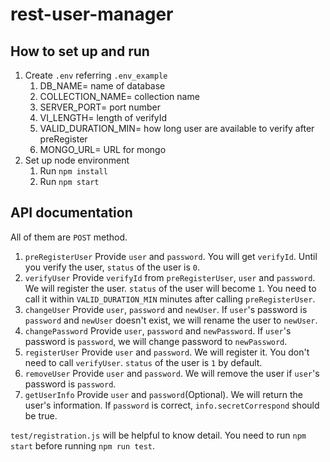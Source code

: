 # rest-user-manager

## How to set up and run

1. Create `.env` referring `.env_example`
    1. DB_NAME= name of database
    2. COLLECTION_NAME= collection name
    3. SERVER_PORT= port number
    4. VI_LENGTH= length of verifyId
    5. VALID_DURATION_MIN= how long user are available to verify after preRegister
    6. MONGO_URL= URL for mongo
2. Set up node environment
    1. Run `npm install`
    2. Run `npm start`

## API documentation
All of them are `POST` method.

1. `preRegisterUser`
    Provide `user` and `password`. You will get `verifyId`.
    Until you verify the user, `status` of the user is `0`.
2. `verifyUser`
    Provide `verifyId` from `preRegisterUser`, `user` and `password`. We will register the user.
    `status` of the user will become `1`.
    You need to call it within `VALID_DURATION_MIN` minutes after calling `preRegisterUser`.
3. `changeUser`
    Provide `user`, `password` and `newUser`.
    If `user`'s password is `password` and `newUser` doesn't exist, we will rename the user to `newUser`.
4. `changePassword`
    Provide `user`, `password` and `newPassword`.
    If `user`'s password is `password`, we will change password to `newPassword`.
5. `registerUser`
    Provide `user` and `password`. We will register it. You don't need to call `verifyUser`.
    `status` of the user is `1` by default.
6. `removeUser`
    Provide `user` and `password`. We will remove the user if `user`'s password is `password`.
7. `getUserInfo`
    Provide `user` and `password`(Optional). We will return the user's information.
    If `password` is correct, `info.secretCorrespond` should be true.

`test/registration.js` will be helpful to know detail. You need to run `npm start` before running `npm run test`.